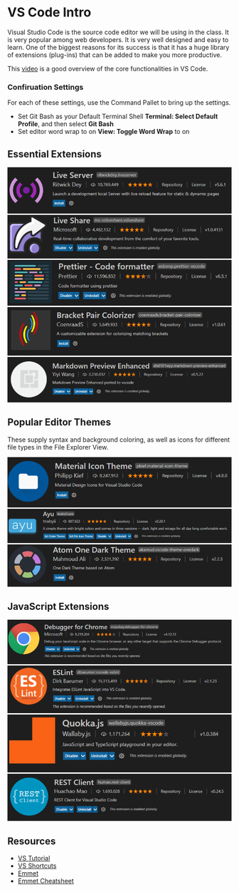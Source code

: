 
# VS Code Intro

Visual Studio Code is the source code editor we will be using in the class. It  is very popular among web developers. It is very well designed and easy to learn. One of the biggest reasons for its success is that it has a huge library of extensions (plug-ins) that can be added to make you more productive.

This [video](https://www.youtube.com/watch?v=ORrELERGIHs) is a good overview of the core functionalities in VS Code.

### Confiruation Settings
For each of these settings, use the Command Pallet to bring up the settings.
* Set Git Bash as your Default Terminal Shell
**Terminal: Select Default Profile**, and then select **Git Bash**
* Set editor word wrap to on
**View: Toggle Word Wrap** to on

## Essential Extensions

![](images/live-server-ext.png)
![](images/live-share-ext.png)
![](images/prettier-ext.png)
![](images/bracket-colorizer-ext.png)
![](images/vscode-markdown-preview-ext.png)

## Popular Editor Themes
These supply syntax and background coloring, as well as icons for different file types in the File Explorer View.

![](images/icon-theme.png)
![](images/ayu-theme.png)
![](images/atom-theme.png)

## JavaScript Extensions
![](images/debugger-ext.png)
![](images/eslint-ext.png)
![](images/quokka-ext.png)
![](images/rest-ext.png)



## Resources
* [VS Tutorial](https://www.youtube.com/watch?v=ORrELERGIHs)
* [VS Shortcuts](https://travis.media/10-vs-code-shortcuts-to-memorize-that-will-boost-your-productivity/)
* [Emmet](https://dev.to/raaynaldo/speed-up-code-your-html-using-emmet-in-vscode-nesting-operators-201o)
* [Emmet Cheatsheet](https://docs.emmet.io/cheat-sheet/)





